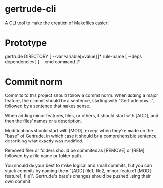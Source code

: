 # gertrude-cli
A CLI tool to make the creation of Makefiles easier!

# Prototype
gertrude DIRECTORY [ --var variable[=value] ]* rule-name [ --deps dependencies ] [ --cmd command ]*

# Commit norm
Commits to this project should follow a commit norm.
When adding a major feature, the commit should be a sentence, starting with "Gertrude now...", followed by a sentence that makes sense.

When adding minor features, files, or others, it should start with [ADD], and then the files' names or a description.

Modifications should start with [MOD], except when they're made on the "base" of Gertrude, in which case it should be a comprehensible sentence describing what exactly was modified.

Removed files or folders should be commited as [REMOVE] or [REM] followed by a file name or folder path.

You should do your best to make logical and small commits, but you can stack commits by naming them "[ADD] file1, file2, minor-feature1 [MOD] feature1, file1". Gertrude's base's changes should be pushed using their own commit.
